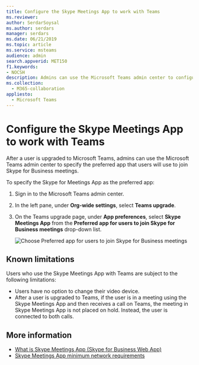 ```yaml
---
title: Configure the Skype Meetings App to work with Teams
ms.reviewer: 
author: SerdarSoysal
ms.author: serdars
manager: serdars
ms.date: 06/21/2019
ms.topic: article
ms.service: msteams
audience: admin
search.appverid: MET150
f1.keywords:
- NOCSH
description: Admins can use the Microsoft Teams admin center to configure the Skype Meetings App to work with Teams
ms.collection: 
  - M365-collaboration
appliesto: 
  - Microsoft Teams
---
```


# Configure the Skype Meetings App to work with Teams

After a user is upgraded to Microsoft Teams, admins can use the Microsoft Teams admin center to specify the preferred app that users will use to join Skype for Business meetings.

To specify the Skype for Meetings App as the preferred app:

1. Sign in to the Microsoft Teams admin center.
2. In the left pane, under **Org-wide settings**, select **Teams upgrade**.
3. On the Teams upgrade page, under **App preferences**, select **Skype Meetings App**  from the **Preferred app for users to join Skype for Business meetings** drop-down list.

    ![Choose Preferred app for users to join Skype for Business meetings](media/teams-configure-skype-meetings-app-to-work-with-teams-image1.png)

## Known limitations

Users who use the Skype Meetings App with Teams are subject to the following limitations:

- Users have no option to change their video device.
- After a user is upgraded to Teams, if the user is in a meeting using the Skype Meetings App and then receives a call on Teams, the meeting in Skype Meetings App is not placed on hold. Instead, the user is connected to both calls.

## More information

- [What is Skype Meetings App (Skype for Business Web App)](https://support.office.microsoft.com/article/what-is-skype-meetings-app-skype-for-business-web-app-1ff3d412-718a-4982-8ff2-a4992608cdb5)
- [Skype Meetings App minimum network requirements](/previous-versions/office/communications/mt845808(v=ocs.16))